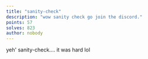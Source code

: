 ```yaml
---
title: "sanity-check"
description: "wow sanity check go join the discord."
points: 57
solves: 823
author: nobody
---
```


yeh' sanity-check.... it was hard lol

